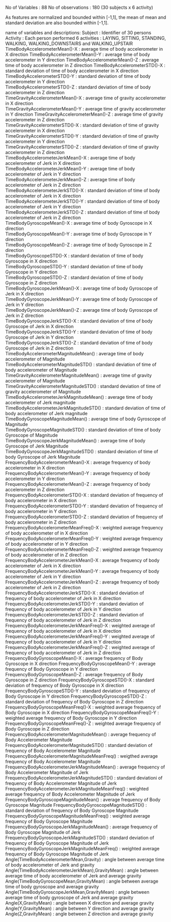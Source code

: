 No of Variables : 88
No of observations : 180 (30 subjects x 6 activity)

As features are normalized and bounded within [-1,1], the mean of mean and standard deviation are also bounded within [-1,1]. 



name of variables and descriptions:
Subject : Identifier of 30 persons
Activity : Each person performed 6 activities : LAYING, SITTING, STANDING, WALKING, WALKING_DOWNSTAIRS and WALKING_UPSTAIR                                      
TimeBodyAccelerometerMean()-X : average time of body accelerometer in X direction
TimeBodyAccelerometerMean()-Y : average time of body accelerometer in Y direction
TimeBodyAccelerometerMean()-Z : average time of body accelerometer in Z direction
TimeBodyAccelerometerSTD()-X : standard deviation of time of body accelerometer in X direction
TimeBodyAccelerometerSTD()-Y : standard deviation of time of body accelerometer in Y direction                      
TimeBodyAccelerometerSTD()-Z : standard deviation of time of body accelerometer in Z direction                      
TimeGravityAccelerometerMean()-X : average time of gravity accelerometer in X direction               
TimeGravityAccelerometerMean()-Y : average time of gravity accelerometer in Y direction
TimeGravityAccelerometerMean()-Z : average time of gravity accelerometer in Z direction                 
TimeGravityAccelerometerSTD()-X : standard deviation of time of gravity accelerometer in X direction                  
TimeGravityAccelerometerSTD()-Y : standard deviation of time of gravity accelerometer in Y direction                  
TimeGravityAccelerometerSTD()-Z : standard deviation of time of gravity accelerometer in Z direction                  
TimeBodyAccelerometerJerkMean()-X : average time of body accelerometer of Jerk in X direction                 
TimeBodyAccelerometerJerkMean()-Y : average time of body accelerometer of Jerk in Y direction                
TimeBodyAccelerometerJerkMean()-Z : average time of body accelerometer of Jerk in Z direction                
TimeBodyAccelerometerJerkSTD()-X : standard deviation of time of body accelerometer of Jerk in X direction                 
TimeBodyAccelerometerJerkSTD()-Y : standard deviation of time of body accelerometer of Jerk in Y direction                 
TimeBodyAccelerometerJerkSTD()-Z : standard deviation of time of body accelerometer of Jerk in Z direction                 
TimeBodyGyroscopeMean()-X : average time of body Gyroscope in X direction                        
TimeBodyGyroscopeMean()-Y : average time of body Gyroscope in Y direction                        
TimeBodyGyroscopeMean()-Z : average time of body Gyroscope in Z direction                        
TimeBodyGyroscopeSTD()-X : standard deviation of time of body Gyroscope in X direction                         
TimeBodyGyroscopeSTD()-Y : standard deviation of time of body Gyroscope in Y direction                         
TimeBodyGyroscopeSTD()-Z : standard deviation of time of body Gyroscope in Z direction                         
TimeBodyGyroscopeJerkMean()-X : average time of body Gyroscope of Jerk in X direction                    
TimeBodyGyroscopeJerkMean()-Y : average time of body Gyroscope of Jerk in Y direction                    
TimeBodyGyroscopeJerkMean()-Z : average time of body Gyroscope of Jerk in Z direction                    
TimeBodyGyroscopeJerkSTD()-X : standard deviation of time of body Gyroscope of Jerk in X direction                     
TimeBodyGyroscopeJerkSTD()-Y : standard deviation of time of body Gyroscope of Jerk in Y direction                     
TimeBodyGyroscopeJerkSTD()-Z : standard deviation of time of body Gyroscope of Jerk in Z direction                     
TimeBodyAccelerometerMagnitudeMean() : average time of body accelerometer of Magnitude             
TimeBodyAccelerometerMagnitudeSTD() : standard deviation of time of body accelerometer of Magnitude              
TimeGravityAccelerometerMagnitudeMean() : average time of gravity accelerometer of Magnitude          
TimeGravityAccelerometerMagnitudeSTD() : standard deviation of time of gravity accelerometer of Magnitude           
TimeBodyAccelerometerJerkMagnitudeMean() : average time of body accelerometer of Jerk magnitude        
TimeBodyAccelerometerJerkMagnitudeSTD() : standard deviation of time of body accelerometer of Jerk magnitude          
TimeBodyGyroscopeMagnitudeMean() : average time of body Gyroscope of Magnitude                 
TimeBodyGyroscopeMagnitudeSTD() : standard deviation of time of body Gyroscope of Magnitude                   
TimeBodyGyroscopeJerkMagnitudeMean() : average time of body Gyroscope of Jerk Magnitude               
TimeBodyGyroscopeJerkMagnitudeSTD() : standard deviation of time of body Gyroscope of Jerk Magnitude              
FrequencyBodyAccelerometerMean()-X : average frequency of body accelerometer in X direction               
FrequencyBodyAccelerometerMean()-Y : average frequency of body accelerometer in Y direction               
FrequencyBodyAccelerometerMean()-Z : average frequency of body accelerometer in Z direction               
FrequencyBodyAccelerometerSTD()-X : standard deviation of frequency of body accelerometer in X direction                
FrequencyBodyAccelerometerSTD()-Y : standard deviation of frequency of body accelerometer in Y direction                
FrequencyBodyAccelerometerSTD()-Z : standard deviation of frequency of body accelerometer in Z direction
FrequencyBodyAccelerometerMeanFreq()-X : weighted average frequency of body accelerometer of in X direction 
FrequencyBodyAccelerometerMeanFreq()-Y : weighted average frequency of body accelerometer of in Y direction 
FrequencyBodyAccelerometerMeanFreq()-Z : weighted average frequency of body accelerometer of in Z direction 
FrequencyBodyAccelerometerJerkMean()-X : average frequency of body accelerometer of Jerk in X direction
FrequencyBodyAccelerometerJerkMean()-Y : average frequency of body accelerometer of Jerk in Y direction
FrequencyBodyAccelerometerJerkMean()-Z : average frequency of body accelerometer of Jerk in Z direction
FrequencyBodyAccelerometerJerkSTD()-X : standard deviation of frequency of body accelerometer of Jerk in X direction
FrequencyBodyAccelerometerJerkSTD()-Y : standard deviation of frequency of body accelerometer of Jerk in Y direction
FrequencyBodyAccelerometerJerkSTD()-Z : standard deviation of frequency of body accelerometer of Jerk in Z direction
FrequencyBodyAccelerometerJerkMeanFreq()-X : weighted average of frequency of body accelerometer of Jerk in X direction
FrequencyBodyAccelerometerJerkMeanFreq()-Y : weighted average of frequency of body accelerometer of Jerk in Y direction
FrequencyBodyAccelerometerJerkMeanFreq()-Z : weighted average of frequency of body accelerometer of Jerk in Z direction
FrequencyBodyGyroscopeMean()-X : average frequency of Body Gyroscope in X direction 
FrequencyBodyGyroscopeMean()-Y : average frequency of Body Gyroscope in Y direction
FrequencyBodyGyroscopeMean()-Z : average frequency of Body Gyroscope in Z direction
FrequencyBodyGyroscopeSTD()-X : standard deviation of frequency of Body Gyroscope in X direction
FrequencyBodyGyroscopeSTD()-Y : standard deviation of frequency of Body Gyroscope in Y direction
FrequencyBodyGyroscopeSTD()-Z : standard deviation of frequency of Body Gyroscope in Z direction
FrequencyBodyGyroscopeMeanFreq()-X : weighted average frequency of Body Gyroscope in X direction
FrequencyBodyGyroscopeMeanFreq()-Y : weighted average frequency of Body Gyroscope in Y direction
FrequencyBodyGyroscopeMeanFreq()-Z : weighted average frequency of Body Gyroscope in Z direction
FrequencyBodyAccelerometerMagnitudeMean() : average frequency of Body Accelerometer Magnitude 
FrequencyBodyAccelerometerMagnitudeSTD() : standard deviation of frequency of Body Accelerometer Magnitude 
FrequencyBodyAccelerometerMagnitudeMeanFreq() : weigthed average frequency of Body Accelerometer Magnitude 
FrequencyBodyAccelerometerJerkMagnitudeMean() : average frequency of Body Accelerometer Magnitude of Jerk
FrequencyBodyAccelerometerJerkMagnitudeSTD() : standard deviationi of frequency of Body Accelerometer Magnitude of Jerk
FrequencyBodyAccelerometerJerkMagnitudeMeanFreq() : weighted average frequency of Body Accelerometer Magnitude of Jerk
FrequencyBodyGyroscopeMagnitudeMean() : average frequency of Body Gyroscope Magnitude 
FrequencyBodyGyroscopeMagnitudeSTD() : standard deviation of frequency of Body Gyroscope Magnitude 
FrequencyBodyGyroscopeMagnitudeMeanFreq() : weighted average frequency of Body Gyroscope Magnitude 
FrequencyBodyGyroscopeJerkMagnitudeMean() : average frequency of Body Gyroscope Magnitude of Jerk
FrequencyBodyGyroscopeJerkMagnitudeSTD() : standard deviation of frequency of Body Gyroscope Magnitude of Jerk
FrequencyBodyGyroscopeJerkMagnitudeMeanFreq() : weighted average frequency of Body Gyroscope Magnitude of Jerk
Angle(TimeBodyAccelerometerMean,Gravity) : angle between average time of body accelerometer of Jerk and gravity
Angle(TimeBodyAccelerometerJerkMean),GravityMean) : angle between average time of body accelerometer of Jerk and average gravity
Angle(TimeBodyGyroscopeMean,GravityMean) : angle between average time of body gyroscope and average gravity
Angle(TimeBodyGyroscopeJerkMean,GravityMean) : angle between average time of body gyroscope of Jerk and average gravity
Angle(X,GravityMean) : angle between X direction and average gravity
Angle(Y,GravityMean) : angle between Y direction and average gravity
Angle(Z,GravityMean) : angle between Z direction and average gravity
